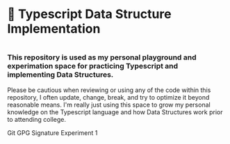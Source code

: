 
<p align="center">
<h1>🚀 Typescript Data Structure Implementation<h1><h3>This repository is used as my personal playground and experimation space for practicing Typescript and implementing Data Structures.</h3>
</p>
Please be cautious when reviewing or using any of the code within this repository, I often update, change, break, and try to optimize it beyond reasonable means. I'm really just using this space to grow my personal knowledge on the Typescript language and how Data Structures work prior to attending college. 

Git GPG Signature Experiment 1
